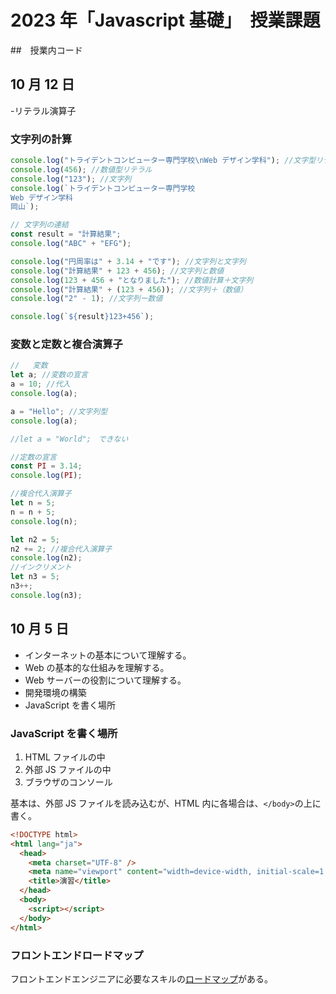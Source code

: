 # 2023 年「Javascript 基礎」　授業課題

##　授業内コード

## 10 月 12 日

-リテラル演算子

### 文字列の計算

```js
console.log("トライデントコンピューター専門学校\nWeb デザイン学科"); //文字型リテラル
console.log(456); //数値型リテラル
console.log("123"); //文字列
console.log(`トライデントコンピューター専門学校
Web デザイン学科
岡山`);

// 文字列の連結
const result = "計算結果";
console.log("ABC" + "EFG");

console.log("円周率は" + 3.14 + "です"); //文字列と文字列
console.log("計算結果" + 123 + 456); //文字列と数値
console.log(123 + 456 + "となりました"); //数値計算＋文字列
console.log("計算結果" + (123 + 456)); //文字列＋（数値）
console.log("2" - 1); //文字列ー数値

console.log(`${result}123+456`);
```

### 変数と定数と複合演算子

```js
//   変数
let a; //変数の宣言
a = 10; //代入
console.log(a);

a = "Hello"; //文字列型
console.log(a);

//let a = "World";　できない

//定数の宣言
const PI = 3.14;
console.log(PI);

//複合代入演算子
let n = 5;
n = n + 5;
console.log(n);

let n2 = 5;
n2 += 2; //複合代入演算子
console.log(n2);
//インクリメント
let n3 = 5;
n3++;
console.log(n3);
```

## 10 月 5 日

- インターネットの基本について理解する。
- Web の基本的な仕組みを理解する。
- Web サーバーの役割について理解する。
- 開発環境の構築
- JavaScript を書く場所

### JavaScript を書く場所

1. HTML ファイルの中
1. 外部 JS ファイルの中
1. ブラウザのコンソール

基本は、外部 JS ファイルを読み込むが、HTML 内に各場合は、`</body>`の上に書く。

```html
<!DOCTYPE html>
<html lang="ja">
  <head>
    <meta charset="UTF-8" />
    <meta name="viewport" content="width=device-width, initial-scale=1.0" />
    <title>演習</title>
  </head>
  <body>
    <script></script>
  </body>
</html>
```

### フロントエンドロードマップ

フロントエンドエンジニアに必要なスキルの[ロードマップ](https://roadmap.sh/frontend)がある。
